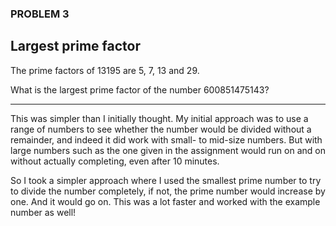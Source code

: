 ### PROBLEM 3

## Largest prime factor

The prime factors of 13195 are 5, 7, 13 and 29.

What is the largest prime factor of the number 600851475143?

---

This was simpler than I initially thought. My initial approach was to use a range of numbers to see whether the number would be divided without a remainder, and indeed it did work with small- to mid-size numbers. But with large numbers such as the one given in the assignment would run on and on without actually completing, even after 10 minutes.

So I took a simpler approach where I used the smallest prime number to try to divide the number completely, if not, the prime number would increase by one. And it would go on. This was a lot faster and worked with the example number as well!
